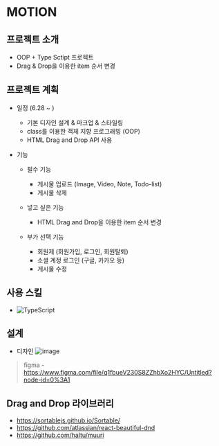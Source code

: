 # MOTION

## 프로젝트 소개

- OOP + Type Sctipt 프로젝트
- Drag & Drop을 이용한 item 순서 변경

## 프로젝트 계획

- 일정 (6.28 ~ )

  - 기본 디자인 설계 & 마크업 & 스타일링
  - class를 이용한 객체 지향 프로그래밍 (OOP)
  - HTML Drag and Drop API 사용

- 기능

  - 필수 기능

    - 게시물 업로드 (Image, Video, Note, Todo-list)
    - 게시물 삭제

  - 넣고 싶은 기능

    - HTML Drag and Drop을 이용한 item 순서 변경

  - 부가 선택 기능

    - 회원제 (회원가입, 로그인, 회원탈퇴)
    - 소셜 계정 로그인 (구글, 카카오 등)
    - 게시물 수정

## 사용 스킬

- ![TypeScript](https://img.shields.io/badge/typescript-%23007ACC.svg?style=for-the-badge&logo=typescript&logoColor=white)

## 설계

- 디자인
  ![image](https://user-images.githubusercontent.com/96227239/176070544-d40e001f-85c2-42bb-9ec5-fcd359589aa4.png)

> figma - https://www.figma.com/file/q1fbueV230S8ZZhbXo2HYC/Untitled?node-id=0%3A1

## Drag and Drop 라이브러리

- https://sortablejs.github.io/Sortable/
- https://github.com/atlassian/react-beautiful-dnd
- https://github.com/haltu/muuri
